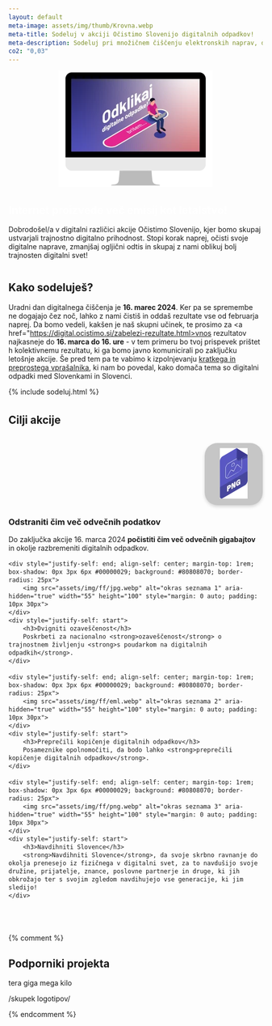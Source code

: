 ```yaml
---
layout: default
meta-image: assets/img/thumb/Krovna.webp
meta-title: Sodeluj v akciji Očistimo Slovenijo digitalnih odpadkov!
meta-description: Sodeluj pri množičnem čiščenju elektronskih naprav, diskov in e-poštnih predalov, da zbrišemo karseda veliko digitalne navlake in s tem zmanjšamo emisije.
co2: "0,03"
---
```


<div style="display:flex; justify-content: space-evenly; flex-wrap: wrap; align-items: center; margin-bottom: 1em;min-height: 15.9rem;" id="introdiv">
	<div>
		<img src="assets/img/dcd-si-kv.webp" width="306" height="230" id="idx-kv" alt="Odklikaj digitalne odpadke" aria-hidden="true">
	</div>
	<div id="intro">
		<h2 style="color:white">Internet proizvede več emisij kot letalstvo!</h2>
		<p>
			Dobrodošel/a v digitalni različici akcije Očistimo Slovenijo, kjer bomo skupaj ustvarjali trajnostno digitalno prihodnost. Stopi korak naprej, očisti svoje digitalne naprave, zmanjšaj ogljični odtis in skupaj z nami oblikuj bolj trajnosten digitalni svet!
		</p>
	</div>
</div>

<div class="block" style="min-height: 14.5rem;">
<h2>Kako sodeluješ?</h2>

Uradni dan digitalnega čiščenja je <strong>16. marec 2024</strong>. Ker pa se spremembe ne dogajajo čez noč, lahko z nami čistiš in oddaš rezultate vse od februarja naprej. Da bomo vedeli, kakšen je naš skupni učinek, te prosimo za <a href="https://digital.ocistimo.si/zabelezi-rezultate.html>vnos rezultatov</a> najkasneje do <strong>16. marca do 16. ure</strong> - v tem primeru bo tvoj prispevek prištet h kolektivnemu rezultatu, ki ga bomo javno komunicirali po zaključku letošnje akcije. Še pred tem pa te vabimo k izpolnjevanju <a href="[https://www.sciencedirect.com/science/article/pii/S0959652622032115](https://1ka.arnes.si/a/3bb67f93)" target="_blank" rel="noopener">kratkega in preprostega vprašalnika</a>, ki nam bo povedal, kako domača tema so digitalni odpadki med Slovenkami in Slovenci. 

{% include sodeluj.html %}

</div>

<div class="block para" style="padding-bottom: 2.5rem">
<h2>Cilji akcije</h2>

<div id="cilji" style="display:grid; justify-content: center;">
	<div style="justify-self: end; align-self: center;margin-top: 1rem; box-shadow: 0px 3px 6px #00000029; background: #80808070; border-radius: 25px;">
		<img src="assets/img/ff/png.webp" alt="okras seznama 0" aria-hidden="true" width="55" height="100" style="margin: 0 auto; padding: 10px 30px">
	</div>
	<div style="justify-self: start">
		<h3>Odstraniti čim več odvečnih podatkov</h3>
		Do zaključka akcije 16. marca 2024 <strong>počistiti čim več odvečnih gigabajtov</strong> in okolje razbremeniti digitalnih odpadkov.
	</div>

	<div style="justify-self: end; align-self: center; margin-top: 1rem; box-shadow: 0px 3px 6px #00000029; background: #80808070; border-radius: 25px">
		<img src="assets/img/ff/jpg.webp" alt="okras seznama 1" aria-hidden="true" width="55" height="100" style="margin: 0 auto; padding: 10px 30px">
	</div>
	<div style="justify-self: start">
		<h3>Dvigniti ozaveščenost</h3>
		Poskrbeti za nacionalno <strong>ozaveščenost</strong> o trajnostnem življenju <strong>s poudarkom na digitalnih odpadkih</strong>.
	</div>

	<div style="justify-self: end; align-self: center; margin-top: 1rem; box-shadow: 0px 3px 6px #00000029; background: #80808070; border-radius: 25px">
		<img src="assets/img/ff/eml.webp" alt="okras seznama 2" aria-hidden="true" width="55" height="100" style="margin: 0 auto; padding: 10px 30px">
	</div>
	<div style="justify-self: start">
		<h3>Preprečili kopičenje digitalnih odpadkov</h3>
		Posameznike opolnomočiti, da bodo lahko <strong>preprečili kopičenje digitalnih odpadkov</strong>.
	</div>

	<div style="justify-self: end; align-self: center; margin-top: 1rem; box-shadow: 0px 3px 6px #00000029; background: #80808070; border-radius: 25px">
		<img src="assets/img/ff/png.webp" alt="okras seznama 3" aria-hidden="true" width="55" height="100" style="margin: 0 auto; padding: 10px 30px">
	</div>
	<div style="justify-self: start">
		<h3>Navdihniti Slovence</h3>
		<strong>Navdihniti Slovence</strong>, da svoje skrbno ravnanje do okolja prenesejo iz fizičnega v digitalni svet, za to navdušijo svoje družine, prijatelje, znance, poslovne partnerje in druge, ki jih obkrožajo ter s svojim zgledom navdihujejo vse generacije, ki jim sledijo!
	</div>
</div>

</div>

{% comment %}
<div class="block para">
<h2>Podporniki projekta</h2>
tera
giga
mega
kilo

/skupek logotipov/
</div>
{% endcomment %}
